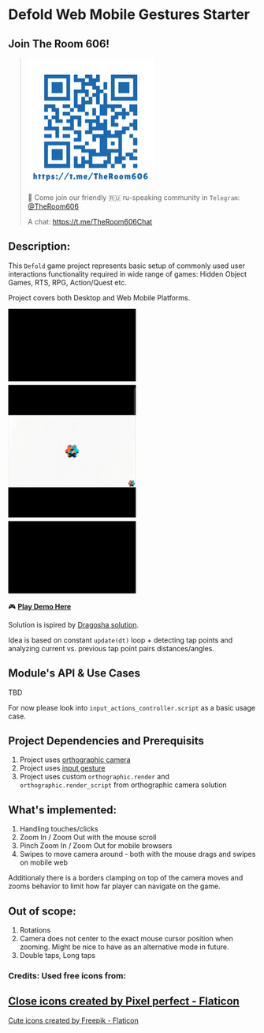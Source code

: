 # Defold Web Mobile Gestures Starter

## Join The Room 606!
> ![TG Group QR](doc/img/tg_qr.png)
>
> 🦄 Come join our friendly 🇷🇺 ru-speaking community in `Telegram`: [@TheRoom606](https://t.me/TheRoom606)
> 
> A chat: https://t.me/TheRoom606Chat

## Description:
This `Defold` game project represents basic setup of commonly used user interactions functionality required in wide range of games: Hidden Object Games, RTS, RPG, Action/Quest etc.

Project covers both Desktop and Web Mobile Platforms.

![Demo GIF](doc/img/demo.gif)

🎮 **[Play Demo Here](https://zugzug90.github.io/web-mobile-gestures-starter/)**

Solution is ispired by [Dragosha solution](https://dragosha.com/defold/pinch/).

Idea is based on constant `update(dt)` loop + detecting tap points and analyzing current vs. previous tap point pairs distances/angles.

## Module's API & Use Cases
TBD

For now please look into `input_actions_controller.script` as a basic usage case.

## Project Dependencies and Prerequisits
1. Project uses [orthographic camera](https://github.com/britzl/defold-orthographic)
1. Project uses [input gesture](https://github.com/britzl/defold-input/blob/master/in/gesture.md)
1. Project uses custom `orthographic.render` and `orthographic.render_script` from orthographic camera solution

## What's implemented:
1. Handling touches/clicks
2. Zoom In / Zoom Out with the mouse scroll
3. Pinch Zoom In / Zoom Out for mobile browsers
4. Swipes to move camera around - both with the mouse drags and swipes on mobile web

Additionaly there is a borders clamping on top of the camera moves and zooms behavior to limit how far player can navigate on the game.

## Out of scope:
1. Rotations
1. Camera does not center to the exact mouse cursor position when zooming. Might be nice to have as an alternative mode in future.
1. Double taps, Long taps

### Credits: Used free icons from: 

<a href="https://www.flaticon.com/free-icons/close" title="close icons">Close icons created by Pixel perfect - Flaticon</a>
---

<a href="https://www.flaticon.com/free-icons/cute" title="cute icons">Cute icons created by Freepik - Flaticon</a>